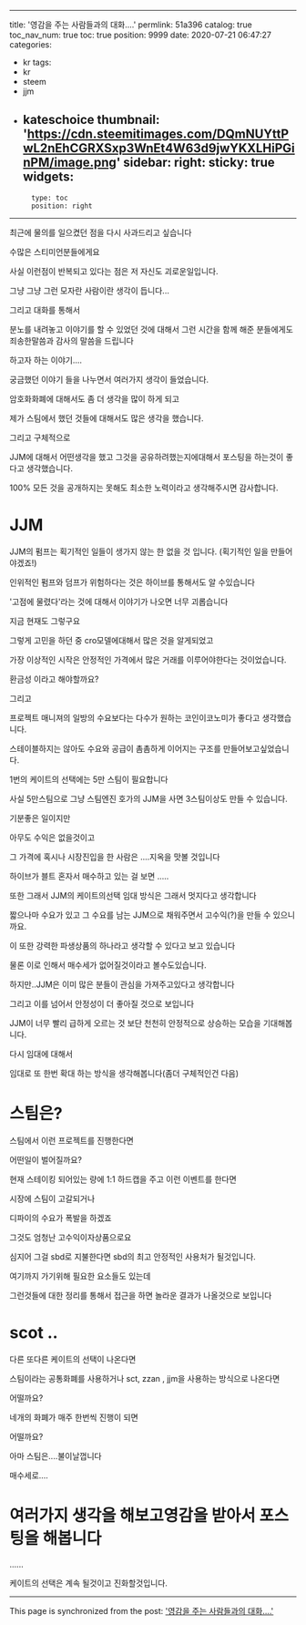 
---
title: '영감을 주는 사람들과의 대화....'
permlink: 51a396
catalog: true
toc_nav_num: true
toc: true
position: 9999
date: 2020-07-21 06:47:27
categories:
- kr
tags:
- kr
- steem
- jjm
- kateschoice
thumbnail: 'https://cdn.steemitimages.com/DQmNUYttPwL2nEhCGRXSxp3WnEt4W63d9jwYKXLHiPGinPM/image.png'
sidebar:
    right:
        sticky: true
widgets:
    -
        type: toc
        position: right
---


최근에 물의를 일으켰던 점을 다시 사과드리고 싶습니다

수많은 스티미언분들에게요

사실 이런점이 반복되고 있다는 점은 저 자신도 괴로운일입니다.

그냥 그냥 그런 모자란 사람이란 생각이 듭니다...

그리고 대화를 통해서 

분노를 내려놓고 이야기를 할 수 있었던 것에 대해서 그런 시간을 함께 해준 분들에게도 죄송한말씀과  감사의 말씀을 드립니다



하고자 하는 이야기....

궁금했던 이야기 들을 나누면서  여러가지 생각이 들었습니다.

암호화화폐에 대해서도 좀 더  생각을 많이 하게 되고

제가 스팀에서 했던 것들에 대해서도 많은 생각을 했습니다.






그리고 구체적으로

JJM에 대해서 어떤생각을 했고 그것을 공유하려했는지에대해서 포스팅을 하는것이 좋다고 생각했습니다.

100% 모든 것을 공개하지는 못해도 최소한 노력이라고 생각해주시면 감사합니다.

# JJM

JJM의 펌프는 획기적인 일들이 생가지 않는 한 없을 것 입니다.
(획기적인 일을 만들어야겠죠!)

인위적인 펌프와 덤프가 위험하다는 것은 하이브를 통해서도 알 수있습니다

'고점에 물렸다'라는 것에 대해서 이야기가 나오면 너무 괴롭습니다

지금 현재도 그렇구요

그렇게 고민을 하던 중 cro모델에대해서 많은 것을 알게되었고

가장 이상적인 시작은 안정적인 가격에서 많은 거래를 이루어야한다는 것이었습니다.

환금성 이라고 해야할까요?


그리고 

프로젝트 매니져의 일방의 수요보다는 다수가 원하는 코인이코노미가 좋다고 생각했습니다.

스테이블하지는 않아도 수요와 공급이 촘촘하게 이어지는 구조를 만들어보고싶었습니다.


1번의 케이트의 선택에는 5만 스팀이 필요합니다


사실 5만스팀으로 그냥 스팀엔진 호가의 JJM을 사면 3스팀이상도 만들 수 있습니다.

기분좋은 일이지만

아무도 수익은 없을것이고

그 가격에 혹시나 시장진입을 한 사람은 ....지옥을 맛볼 것입니다

하이브가 블트 혼자서 매수하고 있는 걸 보면 .....

또한 그래서 JJM의 케이트의선택 임대 방식은 그래서 멋지다고 생각합니다

짧으나마 수요가 있고 그 수요를 남는 JJM으로 채워주면서 고수익(?)을 만들 수 있으니까요.

이 또한 강력한 파생상품의 하나라고 생각할 수 있다고 보고 있습니다


물론 이로 인해서 매수세가 없어질것이라고 볼수도있습니다. 

하지만..JJM은 이미 많은 분들이 관심을 가져주고있다고 생각합니다

그리고 이를 넘어서 안정성이 더 좋아질 것으로 보입니다

JJM이 너무 빨리 급하게 오르는 것 보단 천천히 안정적으로 상승하는 모습을 기대해봅니다.


다시 임대에 대해서

임대로 또 한번 확대 하는 방식을 생각해봅니다(좀더 구체적인건 다음)



# 스팀은?

스팀에서 이런 프로젝트를 진행한다면

어떤일이 벌어질까요?

현재 스테이킹 되어있는 량에 1:1 하드캡을 주고 이런 이벤트를 한다면

시장에 스팀이 고갈되거나

디파이의 수요가 폭발을 하겠죠

그것도 엄청난 고수익이자상품으로요

심지어 그걸 sbd로 지불한다면 sbd의 최고 안정적인 사용처가 될것입니다.

여기까지 가기위해 필요한 요소들도 있는데 

그런것들에 대한 정리를 통해서 접근을 하면 놀라운 결과가 나올것으로 보입니다



# scot ..

다른 또다른 케이트의 선택이 나온다면

스팀이라는 공통화폐를 사용하거나 sct, zzan , jjm을 사용하는 방식으로 나온다면

어떨까요?

네개의 화폐가 매주 한번씩 진행이 되면 

어떨까요?

아마 스팀은....불이날껍니다



매수세로....





# 여러가지 생각을 해보고영감을 받아서 포스팅을 해봅니다

......


케이트의 선택은 계속 될것이고 진화할것입니다.

- - -

This page is synchronized from the post: ['영감을 주는 사람들과의 대화....'](https://steemit.com/@virus707/51a396)
